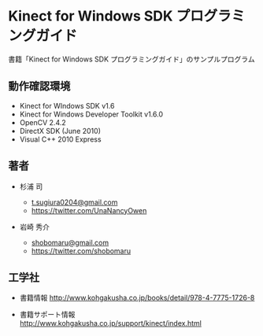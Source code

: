 ﻿Kinect for Windows SDK プログラミングガイド
===========================================

書籍「Kinect for Windows SDK プログラミングガイド」のサンプルプログラム


動作確認環境
------------
* Kinect for WIndows SDK v1.6
* Kinect for Windows Developer Toolkit v1.6.0
* OpenCV 2.4.2
* DirectX SDK (June 2010)
* Visual C++ 2010 Express


著者
----
* 杉浦 司
    * t.sugiura0204@gmail.com
    * <https://twitter.com/UnaNancyOwen>

* 岩崎 秀介
    * shobomaru@gmail.com
    * <https://twitter.com/shobomaru>


工学社
------
* 書籍情報
  <http://www.kohgakusha.co.jp/books/detail/978-4-7775-1726-8>

* 書籍サポート情報
  <http://www.kohgakusha.co.jp/support/kinect/index.html>
